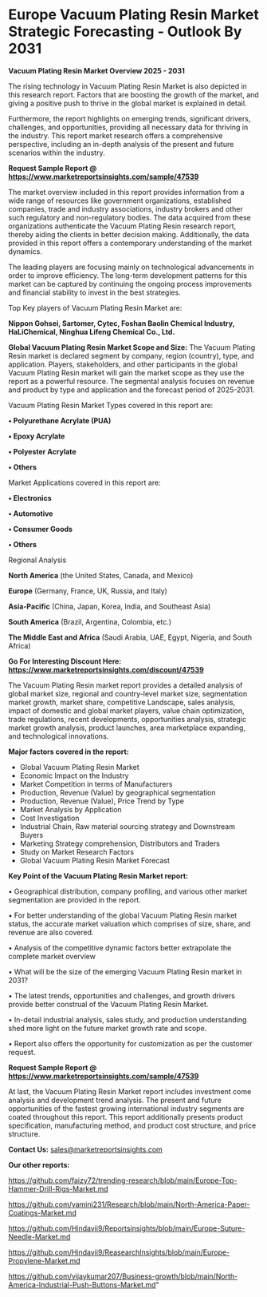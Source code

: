 # Europe Vacuum Plating Resin Market Strategic Forecasting - Outlook By 2031

<Strong> Vacuum Plating Resin Market Overview 2025 - 2031</strong>

The rising technology in Vacuum Plating Resin Market is also depicted in this research report. Factors that are boosting the growth of the market, and giving a positive push to thrive in the global market is explained in detail.

Furthermore, the report highlights on emerging trends, significant drivers, challenges, and opportunities, providing all necessary data for thriving in the industry. This report market research offers a comprehensive perspective, including an in-depth analysis of the present and future scenarios within the industry.

<strong>Request Sample Report @ <a href=https://www.marketreportsinsights.com/sample/47539>https://www.marketreportsinsights.com/sample/47539</a></strong>

The market overview included in this report provides information from a wide range of resources like government organizations, established companies, trade and industry associations, industry brokers and other such regulatory and non-regulatory bodies. The data acquired from these organizations authenticate the Vacuum Plating Resin research report, thereby aiding the clients in better decision making. Additionally, the data provided in this report offers a contemporary understanding of the market dynamics.

The leading players are focusing mainly on technological advancements in order to improve efficiency. The long-term development patterns for this market can be captured by continuing the ongoing process improvements and financial stability to invest in the best strategies.

Top Key players of Vacuum Plating Resin Market are:

<strong>Nippon Gohsei, Sartomer, Cytec, Foshan Baolin Chemical Industry, HaLiChemical, Ninghua Lifeng Chemical Co., Ltd.</strong>

<strong><b>Global Vacuum Plating Resin Market Scope and Size:</b></strong>
The Vacuum Plating Resin market is declared segment by company, region (country), type, and application. Players, stakeholders, and other participants in the global Vacuum Plating Resin market will gain the market scope as they use the report as a powerful resource. The segmental analysis focuses on revenue and product by type and application and the forecast period of 2025-2031.

Vacuum Plating Resin Market Types covered in this report are:

<strong>•  Polyurethane Acrylate (PUA)

•  Epoxy Acrylate

•  Polyester Acrylate

•  Others</strong>

Market Applications covered in this report are:

<strong>•  Electronics

•  Automotive

•  Consumer Goods

•  Others</strong> 

Regional Analysis

<strong>North America</strong> (the United States, Canada, and Mexico)

<strong>Europe</strong> (Germany, France, UK, Russia, and Italy)

<strong>Asia-Pacific</strong> (China, Japan, Korea, India, and Southeast Asia)

<strong>South America</strong> (Brazil, Argentina, Colombia, etc.)

<strong>The Middle East and Africa</strong> (Saudi Arabia, UAE, Egypt, Nigeria, and South Africa)

<strong>Go For Interesting Discount Here: <a href=https://www.marketreportsinsights.com/discount/47539>https://www.marketreportsinsights.com/discount/47539</a></strong>

The Vacuum Plating Resin market report provides a detailed analysis of global market size, regional and country-level market size, segmentation market growth, market share, competitive Landscape, sales analysis, impact of domestic and global market players, value chain optimization, trade regulations, recent developments, opportunities analysis, strategic market growth analysis, product launches, area marketplace expanding, and technological innovations.

<strong><b>Major factors covered in the report:</b></strong>
<ul>
  <li>Global Vacuum Plating Resin Market </li>
  <li>Economic Impact on the Industry</li>
  <li>Market Competition in terms of Manufacturers</li>
  <li>Production, Revenue (Value) by geographical segmentation</li>
  <li>Production, Revenue (Value), Price Trend by Type</li>
  <li>Market Analysis by Application</li>
  <li>Cost Investigation</li>
  <li>Industrial Chain, Raw material sourcing strategy and Downstream Buyers</li>
  <li>Marketing Strategy comprehension, Distributors and Traders</li>
  <li>Study on Market Research Factors</li>
  <li>Global Vacuum Plating Resin Market Forecast</li>
</ul>

<strong><b>Key Point of the Vacuum Plating Resin Market report:</b></strong>

• Geographical distribution, company profiling, and various other market segmentation are provided in the report.

• For better understanding of the global Vacuum Plating Resin market status, the accurate market valuation which comprises of size, share, and revenue are also covered.

• Analysis of the competitive dynamic factors better extrapolate the complete market overview

• What will be the size of the emerging Vacuum Plating Resin market in 2031?

• The latest trends, opportunities and challenges, and growth drivers provide better construal of the Vacuum Plating Resin Market.

• In-detail industrial analysis, sales study, and production understanding shed more light on the future market growth rate and scope.

• Report also offers the opportunity for customization as per the customer request.

<strong>Request Sample Report @ <a href=https://www.marketreportsinsights.com/sample/47539>https://www.marketreportsinsights.com/sample/47539</a></strong>

At last, the Vacuum Plating Resin Market report includes investment come analysis and development trend analysis. The present and future opportunities of the fastest growing international industry segments are coated throughout this report. This report additionally presents product specification, manufacturing method, and product cost structure, and price structure.

<strong>Contact Us:</strong>
sales@marketreportsinsights.com

<strong>Our other reports:</strong>

<a href=https://github.com/faizy72/trending-research/blob/main/Europe-Top-Hammer-Drill-Rigs-Market.md>https://github.com/faizy72/trending-research/blob/main/Europe-Top-Hammer-Drill-Rigs-Market.md</a>

<a href=https://github.com/yamini231/Research/blob/main/North-America-Paper-Coatings-Market.md>https://github.com/yamini231/Research/blob/main/North-America-Paper-Coatings-Market.md</a>

<a href=https://github.com/Hindavii9/Reportsinsights/blob/main/Europe-Suture-Needle-Market.md>https://github.com/Hindavii9/Reportsinsights/blob/main/Europe-Suture-Needle-Market.md</a>

<a href=https://github.com/Hindavii9/ReasearchInsights/blob/main/Europe-Propylene-Market.md>https://github.com/Hindavii9/ReasearchInsights/blob/main/Europe-Propylene-Market.md</a>

<a href=https://github.com/vijaykumar207/Business-growth/blob/main/North-America-Industrial-Push-Buttons-Market.md>https://github.com/vijaykumar207/Business-growth/blob/main/North-America-Industrial-Push-Buttons-Market.md</a>"
